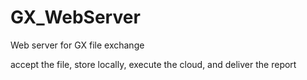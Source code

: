 # GX_WebServer
Web server for GX file exchange

accept the file, store locally, execute the cloud, and deliver the report
